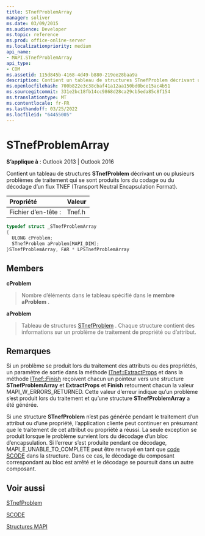 ```yaml
---
title: STnefProblemArray
manager: soliver
ms.date: 03/09/2015
ms.audience: Developer
ms.topic: reference
ms.prod: office-online-server
ms.localizationpriority: medium
api_name:
- MAPI.STnefProblemArray
api_type:
- COM
ms.assetid: 115d845b-4168-4d49-b880-219ee28baa9a
description: Contient un tableau de structures STnefProblem décrivant un ou plusieurs problèmes de traitement qui se sont produits lors du codage ou du décodage d’un flux TNEF.
ms.openlocfilehash: 700b822e3c38cbaf41a12aa150bd0bce15ac4b51
ms.sourcegitcommit: 331e2bc18fb14cc9868d28ca29cb5eda85c8f154
ms.translationtype: MT
ms.contentlocale: fr-FR
ms.lasthandoff: 03/25/2022
ms.locfileid: "64455005"
---
```

# <a name="stnefproblemarray"></a>STnefProblemArray

  
  
**S’applique à** : Outlook 2013 | Outlook 2016 
  
Contient un tableau de structures **STnefProblem** décrivant un ou plusieurs problèmes de traitement qui se sont produits lors du codage ou du décodage d’un flux TNEF (Transport Neutral Encapsulation Format). 
  
|Propriété |Valeur |
|:-----|:-----|
|Fichier d’en-tête :  <br/> |Tnef.h  <br/> |
   
```cpp
typedef struct _STnefProblemArray
{
  ULONG cProblem;
  STnefProblem aProblem[MAPI_DIM];
}STnefProblemArray, FAR * LPSTnefProblemArray

```

## <a name="members"></a>Members

 **cProblem**
  
> Nombre d’éléments dans le tableau spécifié dans le **membre aProblem** . 
    
 **aProblem**
  
> Tableau de structures [STnefProblem](stnefproblem.md) . Chaque structure contient des informations sur un problème de traitement de propriété ou d’attribut. 
    
## <a name="remarks"></a>Remarques

Si un problème se produit lors du traitement des attributs ou des propriétés, un paramètre de sortie dans la méthode [ITnef::ExtractProps](itnef-extractprops.md) et dans la méthode [ITnef::Finish](itnef-finish.md) reçoivent chacun un pointeur vers une structure **STnefProblemArray** et **ExtractProps** et **Finish** retournent chacun la valeur MAPI_W_ERRORS_RETURNED. Cette valeur d’erreur indique qu’un problème s’est produit lors du traitement et qu’une structure **STnefProblemArray** a été générée. 
  
Si une structure **STnefProblem** n’est pas générée pendant le traitement d’un attribut ou d’une propriété, l’application cliente peut continuer en présumant que le traitement de cet attribut ou propriété a réussi. La seule exception se produit lorsque le problème survient lors du décodage d’un bloc d’encapsulation. Si l’erreur s’est produite pendant ce décodage, MAPI_E_UNABLE_TO_COMPLETE peut être renvoyé en tant que [code SCODE](scode.md) dans la structure. Dans ce cas, le décodage du composant correspondant au bloc est arrêté et le décodage se poursuit dans un autre composant. 
  
## <a name="see-also"></a>Voir aussi



[STnefProblem](stnefproblem.md)
  
[SCODE](scode.md)


[Structures MAPI](mapi-structures.md)

